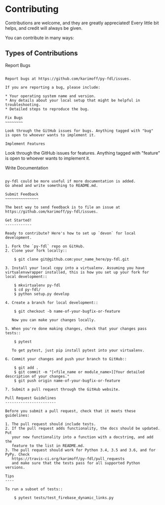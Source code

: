 Contributing
============

Contributions are welcome, and they are greatly appreciated! Every
little bit helps, and credit will always be given.

You can contribute in many ways:

Types of Contributions
----------------------

Report Bugs
~~~~~~~~~~~

Report bugs at https://github.com/karimoff/py-fdl/issues.

If you are reporting a bug, please include:

* Your operating system name and version.
* Any details about your local setup that might be helpful in troubleshooting.
* Detailed steps to reproduce the bug.

Fix Bugs
~~~~~~~~

Look through the GitHub issues for bugs. Anything tagged with "bug"
is open to whoever wants to implement it.

Implement Features
~~~~~~~~~~~~~~~~~~

Look through the GitHub issues for features. Anything tagged with "feature"
is open to whoever wants to implement it.

Write Documentation
~~~~~~~~~~~~~~~~~~~

py-fdl could be more useful if more documentation is added. 
Go ahead and write something to README.md.

Submit Feedback
~~~~~~~~~~~~~~~

The best way to send feedback is to file an issue at https://github.com/karimoff/py-fdl/issues.

Get Started!
------------

Ready to contribute? Here's how to set up `devon` for local development.

1. Fork the `py-fdl` repo on GitHub.
2. Clone your fork locally::

    $ git clone git@github.com:your_name_here/py-fdl.git

3. Install your local copy into a virtualenv. Assuming you have virtualenvwrapper installed, this is how you set up your fork for local development::

    $ mkvirtualenv py-fdl
    $ cd py-fdl/
    $ python setup.py develop

4. Create a branch for local development::

    $ git checkout -b name-of-your-bugfix-or-feature

   Now you can make your changes locally.

5. When you're done making changes, check that your changes pass tests::

    $ pytest

   To get pytest, just pip install pytest into your virtualenv.

6. Commit your changes and push your branch to GitHub::

    $ git add .
    $ git commit -m "[<file_name or module_name>]]Your detailed description of your changes."
    $ git push origin name-of-your-bugfix-or-feature

7. Submit a pull request through the GitHub website.

Pull Request Guidelines
-----------------------

Before you submit a pull request, check that it meets these guidelines:

1. The pull request should include tests.
2. If the pull request adds functionality, the docs should be updated. Put
   your new functionality into a function with a docstring, and add the
   feature to the list in README.md.
3. The pull request should work for Python 3.4, 3.5 and 3.6, and for PyPy. Check
   https://travis-ci.org/karimoff/py-fdl/pull_requests
   and make sure that the tests pass for all supported Python versions.

Tips
----

To run a subset of tests::

    $ pytest tests/test_firebase_dynamic_links.py
